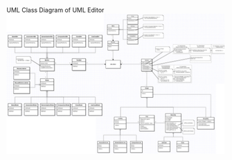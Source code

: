 UML Class Diagram of UML Editor
![UML](https://raw.githubusercontent.com/tiiyuu/uml_editor/master/class%20diagram.png)
